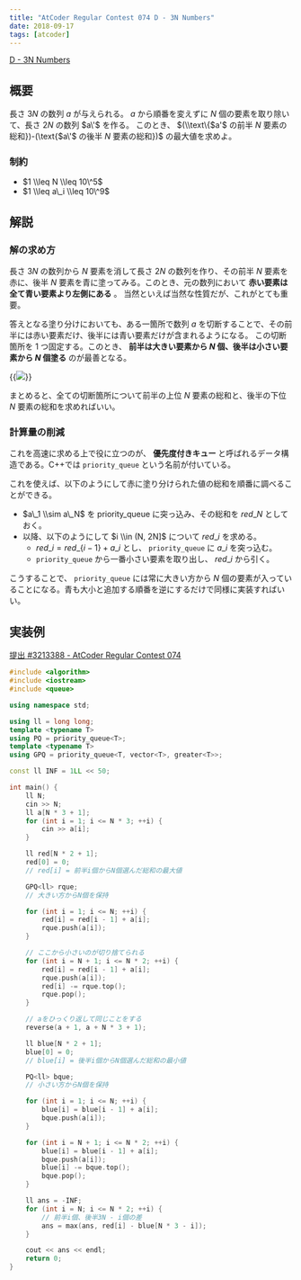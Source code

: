 ```yaml
---
title: "AtCoder Regular Contest 074 D - 3N Numbers"
date: 2018-09-17
tags: [atcoder]
---
```


[D - 3N Numbers](https://atcoder.jp/contests/arc074/tasks/arc074_b)

## 概要

長さ $3N$ の数列 $a$ が与えられる。
$a$ から順番を変えずに $N$ 個の要素を取り除いて、長さ $2N$ の数列 $a\'$ を作る。
このとき、 $(\\text\{$a\'$ の前半 $N$ 要素の総和\})-(\\text\{$a\'$ の後半 $N$ 要素の総和\})$ の最大値を求めよ。

### 制約

- $1 \\leq N \\leq 10\^5$
- $1 \\leq a\_i \\leq 10\^9$

## 解説

### 解の求め方

長さ $3N$ の数列から $N$ 要素を消して長さ $2N$ の数列を作り、その前半 $N$ 要素を赤に、後半 $N$ 要素を青に塗ってみる。このとき、元の数列において **赤い要素は全て青い要素より左側にある** 。
当然といえば当然な性質だが、これがとても重要。

答えとなる塗り分けにおいても、ある一箇所で数列 $a$ を切断することで、その前半には赤い要素だけ、後半には青い要素だけが含まれるようになる。
この切断箇所を 1 つ固定する。このとき、 **前半は大きい要素から $N$ 個、後半は小さい要素から $N$ 個塗る** のが最善となる。

{{<image src="0.png">}}

まとめると、全ての切断箇所について前半の上位 $N$ 要素の総和と、後半の下位 $N$ 要素の総和を求めればいい。

### 計算量の削減

これを高速に求める上で役に立つのが、 **優先度付きキュー** と呼ばれるデータ構造である。C++では `priority_queue` という名前が付いている。

これを使えば、以下のようにして赤に塗り分けられた値の総和を順番に調べることができる。

- $a\_1 \\sim a\_N$ を priority_queue に突っ込み、その総和を $red\_N$ としておく。
- 以降、以下のようにして $i \\in (N, 2N]$ について $red\_i$ を求める。
  - $red\_i = red\_\{i - 1\} + a\_i$ とし、 `priority_queue` に $a\_i$ を突っ込む。
  - `priority_queue` から一番小さい要素を取り出し、 $red\_i$ から引く。

こうすることで、 `priority_queue` には常に大きい方から $N$ 個の要素が入っていることになる。青も大小と追加する順番を逆にするだけで同様に実装すればいい。

## 実装例

[提出 #3213388 - AtCoder Regular Contest 074](https://atcoder.jp/contests/arc074/submissions/3213388)

```cpp
#include <algorithm>
#include <iostream>
#include <queue>

using namespace std;

using ll = long long;
template <typename T>
using PQ = priority_queue<T>;
template <typename T>
using GPQ = priority_queue<T, vector<T>, greater<T>>;

const ll INF = 1LL << 50;

int main() {
    ll N;
    cin >> N;
    ll a[N * 3 + 1];
    for (int i = 1; i <= N * 3; ++i) {
        cin >> a[i];
    }

    ll red[N * 2 + 1];
    red[0] = 0;
    // red[i] = 前半i個からN個選んだ総和の最大値

    GPQ<ll> rque;
    // 大きい方からN個を保持

    for (int i = 1; i <= N; ++i) {
        red[i] = red[i - 1] + a[i];
        rque.push(a[i]);
    }

    // ここから小さいのが切り捨てられる
    for (int i = N + 1; i <= N * 2; ++i) {
        red[i] = red[i - 1] + a[i];
        rque.push(a[i]);
        red[i] -= rque.top();
        rque.pop();
    }

    // aをひっくり返して同じことをする
    reverse(a + 1, a + N * 3 + 1);

    ll blue[N * 2 + 1];
    blue[0] = 0;
    // blue[i] = 後半i個からN個選んだ総和の最小値

    PQ<ll> bque;
    // 小さい方からN個を保持

    for (int i = 1; i <= N; ++i) {
        blue[i] = blue[i - 1] + a[i];
        bque.push(a[i]);
    }

    for (int i = N + 1; i <= N * 2; ++i) {
        blue[i] = blue[i - 1] + a[i];
        bque.push(a[i]);
        blue[i] -= bque.top();
        bque.pop();
    }

    ll ans = -INF;
    for (int i = N; i <= N * 2; ++i) {
        // 前半i個、後半3N - i個の差
        ans = max(ans, red[i] - blue[N * 3 - i]);
    }

    cout << ans << endl;
    return 0;
}
```

